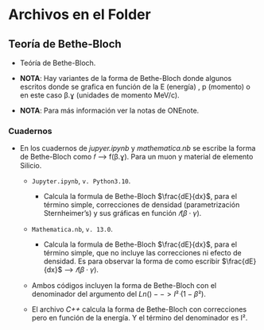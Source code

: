 # Archivos en el Folder
## Teoría de Bethe-Bloch

* Teóría de Bethe-Bloch.

* **NOTA**: Hay variantes de la forma de Bethe-Bloch donde algunos escritos donde se grafica en función de la E (energía) , p (momento) o en este caso β․ɣ (unidades de momento MeV/c). 
* **NOTA**: Para más información ver la notas de ONEnote.


### Cuadernos

* En los cuadernos de *jupyer.ipynb* y *mathematica.nb* se escribe la forma de Bethe-Bloch como 𝑓 -->  f(β․ɣ). Para un muon y material de elemento Silicio.
    * `Jupyter.ipynb`, `v. Python3.10`.
        * Calcula la formula de Bethe-Bloch $\frac{dE}{dx}$, para el término simple, correcciones de densidad (parametrización Sternheimer’s) y sus gráficas en función $𝑓 (\beta \cdot \gamma)$. 

    * `Mathematica.nb`, `v. 13.0`.
        * Calcula la formula de Bethe-Bloch $\frac{dE}{dx}$, para el término simple, que no incluye las correcciones ni efecto de densidad. Es para observar la forma de como escribir $\frac{dE}{dx}$ --> $𝑓 (\beta \cdot \gamma)$.

    * Ambos códigos incluyen la forma de Bethe-Bloch con el denominador del argumento del $Ln () --> I²ᐧ(1-β²)$.
    * El archivo *C++* calcula la forma de Bethe-Bloch con correcciones pero en función de la energía. Y el término del denominador es  I².
